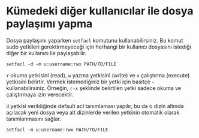 # Kümedeki diğer kullanıcılar ile dosya paylaşımı yapma

Dosya paylaşımı yaparken `setfacl` komutunu kullanabilirsiniz. Bu komut sudo yetkileri gerektirmeyeceği için herhangi bir kullanıcı dosyasını istediği diğer bir kullanıcı ile paylaşabilir.

`setfacl -d -m u:username:rwx PATH/TO/FILE`

`r` okuma yetkisini (read), `w` yazma yetkisini (write) ve `x` çalıştırma (execute) yetkisini belirtir. Vermek istemediğiniz bir yetki için basitçe `-` kullanabilirsiniz. Örneğin, `r-x` şeklinde belirtilen yetki sadece okuma ve çalıştırmaya izin verecektir.

`d` yetkisi verildiğinde default acl tanımlaması yapılır, bu da o dizin altında açılacak yeni dosya veya alt dizinlerde verilen yetkinin otomatik olarak tanımlanmasını sağlar.

`setfacl -m u:username:rwx PATH/TO/FILE`
